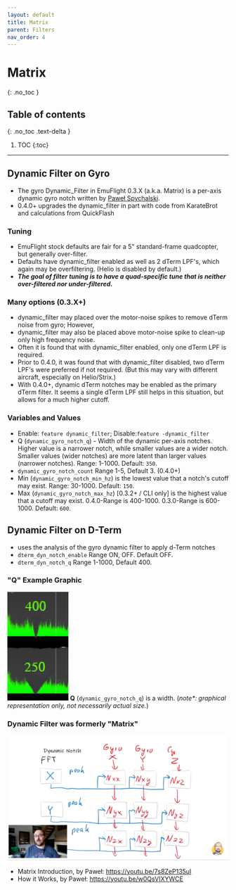 ```yaml
---
layout: default
title: Matrix
parent: Filters
nav_order: 4
---
```


# Matrix
{: .no_toc }

## Table of contents
{: .no_toc .text-delta }

1. TOC
{:toc}

---

## Dynamic Filter on Gyro

* The gyro Dynamic_Filter in EmuFlight 0.3.X (a.k.a. Matrix) is a per-axis dynamic gyro notch written by [Paweł Spychalski](https://www.youtube.com/c/Pawe%C5%82Spychalski/search?query=matrix%20filter).
* 0.4.0+ upgrades the dynamic_filter in part with code from KarateBrot and calculations from QuickFlash

### Tuning
* EmuFlight stock defaults are fair for a 5" standard-frame quadcopter, but generally over-filter.
* Defaults have dynamic_filter enabled as well as 2 dTerm LPF's, which again may be overfiltering. (Helio is disabled by default.)
* **_The goal of filter tuning is to have a quad-specific tune that is neither over-filtered nor under-filtered._**

### Many options (0.3.X+)
* dynamic_filter may placed over the motor-noise spikes to remove dTerm noise from gyro; However,
* dynamic_filter may also be placed above motor-noise spike to clean-up only high frequency noise.
* Often it is found that with dynamic_filter enabled, only one dTerm LPF is required.
* Prior to 0.4.0, it was found that with dynamic_filter disabled, two dTerm LPF's were preferred if not required. (But this may vary with different aircraft, especially on Helio/Strix.)
* With 0.4.0+, dynamic dTerm notches may be enabled as the primary dTerm filter.  It seems a single dTerm LPF still helps in this situation, but allows for a much higher cutoff.

### Variables and Values
* Enable: `feature dynamic_filter`; Disable:`feature -dynamic_filter`
* Q (`dynamic_gyro_notch_q`) - Width of the dynamic per-axis notches. Higher value is a narrower notch, while smaller values are a wider notch. Smaller values (wider notches) are more latent than larger values (narrower notches). Range: 1-1000. Default: `350`.
* `dynamic_gyro_notch_count`   Range 1-5, Default 3. (0.4.0+)
* Min (`dynamic_gyro_notch_min_hz`) is the lowest value that a notch's cutoff may exist. Range: 30-1000. Default: `150`.
* Max (`dynamic_gyro_notch_max_hz`) [0.3.2+ / CLI only] is the highest value that a cutoff may exist. 0.4.0-Range is 400-1000. 0.3.0-Range is 600-1000. Default: `600`.

## Dynamic Filter on D-Term
  - uses the analysis of the gyro dynamic filter to apply d-Term notches
  - `dterm_dyn_notch_enable` Range ON, OFF. Default OFF.
  - `dterm_dyn_notch_q` Range 1-1000, Default 400.

### "Q" Example Graphic
![example dynamic_filter Q](/assets/images/example_dyn-filter_Q.png) **Q** (`dynamic_gyro_notch_q`) is a width. (_note\*: graphical representation only, not necessarily actual size._)

### Dynamic Filter was formerly "Matrix"
![Paweł Spychalski matrix Screenshot](/assets/images/Screenshot_Matrix.jpg)
* Matrix Introduction, by Paweł: https://youtu.be/7s8ZeP135uI
* How it Works, by Paweł: https://youtu.be/w0QsVIXYWCE


